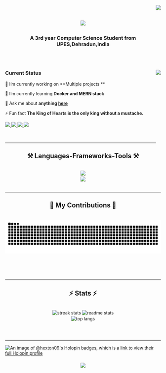 
<img align="right" src="https://visitor-badge.laobi.icu/badge?page_id=Hexton09.Hexton09" />

<h1 align="center">
    <img src="https://readme-typing-svg.herokuapp.com/?font=Righteous&size=35&center=true&vCenter=true&width=500&height=70&duration=4000&lines=Hi+There!+👋;+I'm+Rahul+Singh+Nagesh!;" />
</h1>


<h3 align="center">A 3rd year Computer Science Student from UPES,Dehradun,India</h3>

<br/><br/>

<div>
<img align="right" src="https://user-images.githubusercontent.com/74038190/225813708-98b745f2-7d22-48cf-9150-083f1b00d6c9.gif" width=auto height=250>
<div>

<h3>Current Status</h3>
 
 🔭 I’m currently working on **Multiple projects **
 
 🌱 I’m currently learning **Docker and MERN stack**

 💬 Ask me about **anything [here](https://github.com/Hexton09/Hexton09/issues)**

 ⚡ Fun fact **The King of Hearts is the only king without a mustache.**
<div>
   <a href="mailto:rahulnagesh2002@gmail.com">
    <img src="https://img.shields.io/badge/Gmail-333333?style=for-the-badge&logo=gmail&logoColor=red" />
  </a>
  <a href="https://www.linkedin.com/in/rahul-singh-nagesh-146a91227/" target="_blank">
    <img src="https://img.shields.io/badge/LinkedIn-0077B5?style=for-the-badge&logo=linkedin&logoColor=white" target="_blank" />
  </a>
  <a href="https://hexton09.github.io/" target="_blank">
     <img src="https://img.shields.io/badge/Portfolio-FF5722?style=for-the-badge&logo=todoist&logoColor=white" target="_blank" /> <!-- sqlite, safari, google-chrome are other good icon options -->
  </a>
    </a>
  <a href="https://leetcode.com/rahulnagesh2002/" target="_blank">
     <img src="https://img.shields.io/badge/Leetcode-000000?style=for-the-badge&logo=leetcode&logoColor=green" target="_blank" /> <!-- sqlite, safari, google-chrome are other good icon options -->
  </a>
</div>
 </div>
 </div>
<br/><br/>

 <hr/>

<h2 align="center">⚒️ Languages-Frameworks-Tools ⚒️</h2>
<br/>
<div align="center">
    <img src="https://skillicons.dev/icons?i=github,python,javascript,c,java,cpp,linux,docker,flask" /><br>
    <img src="https://skillicons.dev/icons?i=aws,azure,gcp,html,css,vscode,git,openstack,github,mysql" />
</div>

<br/>
<hr/>

<div align="center">
  <h2>🐍 My Contributions 🐍</h2>
  <br>
  <img alt="snake eating my contributions" src="https://raw.githubusercontent.com/Hexton09/Hexton09/output/github-contribution-grid-snake.svg" />
  
  <br/><br/><br/>
</div>

<hr/>

<h2 align="center">⚡ Stats ⚡</h2>
<br>
<div align=center>
  <img width=390 src="https://streak-stats.demolab.com/?user=Hexton09&count_private=true&theme=react&border_radius=10" alt="streak stats"/>
  <img width=390 src="https://github-readme-stats.vercel.app/api?username=Hexton09&count_private=true&show_icons=true&theme=react&rank_icon=github&border_radius=10" alt="readme stats" />
  <br/>
  <img width=325 align="center" src="https://github-readme-stats.vercel.app/api/top-langs/?username=Hexton09&hide=HTML&langs_count=20&layout=compact&theme=react&border_radius=10&size_weight=0.5&count_weight=0.5&exclude_repo=github-readme-stats" alt="top langs" />
</div>

<br/><br/>
<hr/>

    
[![An image of @hexton09's Holopin badges, which is a link to view their full Holopin profile](https://holopin.me/hexton09)](https://holopin.io/@hexton09)

<h3 align="center">
    <img src="https://readme-typing-svg.herokuapp.com/?font=Righteous&size=25&center=true&vCenter=true&width=500&height=70&duration=4000&lines=Thanks+for+visiting!+✌️;+Shoot+me+a+message+on+Linkedin!;I'm+always+down+to+collab+:)">
</h3>

<br/>

